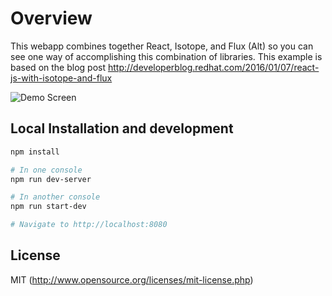 # Overview

This webapp combines together React, Isotope, and Flux (Alt) so you can see one way of accomplishing this combination of libraries.  This example is based on the blog post http://developerblog.redhat.com/2016/01/07/react-js-with-isotope-and-flux

![Demo Screen](https://cloud.githubusercontent.com/assets/2019830/12128230/eae6b438-b3c9-11e5-8531-f0e7a339403e.png)

## Local Installation and development

```bash
npm install

# In one console
npm run dev-server

# In another console
npm run start-dev

# Navigate to http://localhost:8080
```

## License

MIT (http://www.opensource.org/licenses/mit-license.php)
